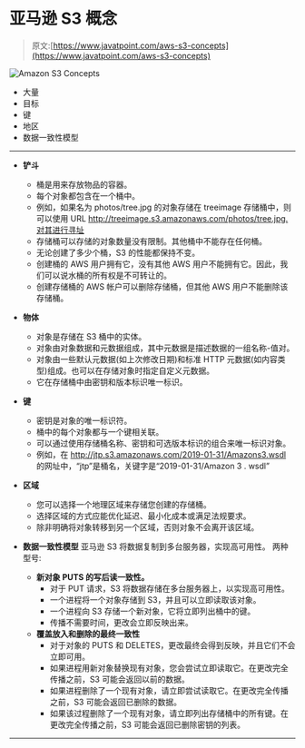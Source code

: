 # 亚马逊 S3 概念

> 原文:[https://www.javatpoint.com/aws-s3-concepts](https://www.javatpoint.com/aws-s3-concepts)

![Amazon S3 Concepts](../Images/662a877d8cd582bf49bf660b1b4b5ade.png)

*   大量
*   目标
*   键
*   地区
*   数据一致性模型

* * *

*   **铲斗**
    *   桶是用来存放物品的容器。
    *   每个对象都包含在一个桶中。
    *   例如，如果名为 photos/tree.jpg 的对象存储在 treeimage 存储桶中，则可以使用 URL http://treeimage.s3.amazonaws.com/photos/tree.jpg.对其进行寻址
    *   存储桶可以存储的对象数量没有限制。其他桶中不能存在任何桶。
    *   无论创建了多少个桶，S3 的性能都保持不变。
    *   创建桶的 AWS 用户拥有它，没有其他 AWS 用户不能拥有它。因此，我们可以说水桶的所有权是不可转让的。
    *   创建存储桶的 AWS 帐户可以删除存储桶，但其他 AWS 用户不能删除该存储桶。

*   **物体**
    *   对象是存储在 S3 桶中的实体。
    *   对象由对象数据和元数据组成，其中元数据是描述数据的一组名称-值对。
    *   对象由一些默认元数据(如上次修改日期)和标准 HTTP 元数据(如内容类型)组成。也可以在存储对象时指定自定义元数据。
    *   它在存储桶中由密钥和版本标识唯一标识。

*   **键**
    *   密钥是对象的唯一标识符。
    *   桶中的每个对象都与一个键相关联。
    *   可以通过使用存储桶名称、密钥和可选版本标识的组合来唯一标识对象。
    *   例如，在 http://jtp.s3.amazonaws.com/2019-01-31/Amazons3.wsdl 的网址中，“jtp”是桶名，关键字是“2019-01-31/Amazon 3 . wsdl”

*   **区域**
    *   您可以选择一个地理区域来存储您创建的存储桶。
    *   选择区域的方式应能优化延迟、最小化成本或满足法规要求。
    *   除非明确将对象转移到另一个区域，否则对象不会离开该区域。

*   **数据一致性模型**
    亚马逊 S3 将数据复制到多台服务器，实现高可用性。
    两种型号:
    *   **新对象 PUTS 的写后读一致性。**
        *   对于 PUT 请求，S3 将数据存储在多台服务器上，以实现高可用性。
        *   一个进程将一个对象存储到 S3，并且可以立即读取该对象。
        *   一个进程向 S3 存储一个新对象，它将立即列出桶中的键。
        *   传播不需要时间，更改会立即反映出来。
    *   **覆盖放入和删除的最终一致性**
        *   对于对象的 PUTS 和 DELETES，更改最终会得到反映，并且它们不会立即可用。
        *   如果进程用新对象替换现有对象，您会尝试立即读取它。在更改完全传播之前，S3 可能会返回以前的数据。
        *   如果进程删除了一个现有对象，请立即尝试读取它。在更改完全传播之前，S3 可能会返回已删除的数据。
        *   如果该过程删除了一个现有对象，请立即列出存储桶中的所有键。在更改完全传播之前，S3 可能会返回已删除密钥的列表。

* * *